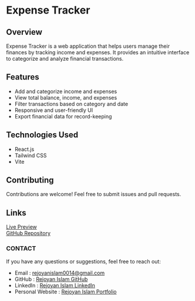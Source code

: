 # Expense Tracker

## Overview

Expense Tracker is a web application that helps users manage their finances by tracking income and expenses. It provides an intuitive interface to categorize and analyze financial transactions.

## Features

- Add and categorize income and expenses
- View total balance, income, and expenses
- Filter transactions based on category and date
- Responsive and user-friendly UI
- Export financial data for record-keeping

## Technologies Used

- React.js
- Tailwind CSS
- Vite

## Contributing

Contributions are welcome! Feel free to submit issues and pull requests.

## Links

<a href="https://expense-income-app-tracker.netlify.app"> Live Preview </a> </br>
<a href="">GitHub Repository</a>

### CONTACT

If you have any questions or suggestions, feel free to reach out:

- Email : rejoyanislam0014@gmail.com
- GitHub : [Rejoyan Islam GitHub](https://github.com/md-rejoyan-islam)
- LinkedIn : [Rejoyan Islam LinkedIn](https://www.linkedin.com/in/md-rejoyan-islam/)
- Personal Website : [Rejoyan Islam Portfolio](https://md-rejoyan-islam.github.io/)
